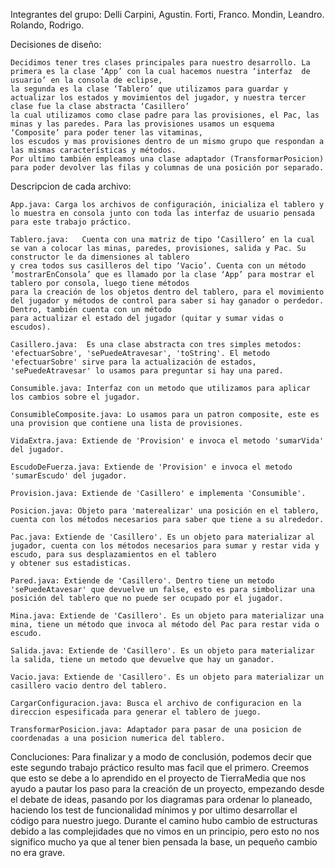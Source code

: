 ﻿Integrantes del grupo:
	Delli Carpini, Agustin.
	Forti, Franco.
	Mondin, Leandro.
	Rolando, Rodrigo.

Decisiones de diseño:
	
	Decidimos tener tres clases principales para nuestro desarrollo. La primera es la clase ‘App’ con la cual hacemos nuestra ‘interfaz  de usuario’ en la consola de eclipse, 
	la segunda es la clase ‘Tablero’ que utilizamos	para guardar y actualizar los estados y movimientos del jugador, y nuestra tercer clase fue la clase abstracta ‘Casillero’
	la cual utilizamos como clase padre para las provisiones, el Pac, las minas y las paredes. Para las provisiones usamos un esquema ‘Composite’ para poder tener las vitaminas,
	los escudos y mas provisiones dentro de un mismo grupo que respondan a las mismas características y métodos.
	Por ultimo también empleamos una clase adaptador (TransformarPosicion) para poder devolver las filas y columnas de una posición por separado.


Descripcion de cada archivo:
	
	App.java: Carga los archivos de configuración, inicializa el tablero y lo muestra en consola junto con toda las interfaz de usuario pensada para este trabajo práctico.

	Tablero.java: 	Cuenta con una matriz de tipo ‘Casillero’ en la cual se van a colocar las minas, paredes, provisiones, salida y Pac. Su constructor le da dimensiones al tablero
	y crea todos sus casilleros del tipo ‘Vacio’. Cuenta con un método ‘mostrarEnConsola’ que es llamado por la clase ‘App’ para mostrar el tablero por consola, luego tiene métodos
	para la creación de los objetos dentro del tablero, para el movimiento del jugador y métodos de control para saber si hay ganador o perdedor. Dentro, también cuenta con un método
	para actualizar el estado del jugador (quitar y sumar vidas o escudos).

	Casillero.java:  Es una clase abstracta con tres simples metodos: 'efectuarSobre', 'sePuedeAtravesar', 'toString'. El metodo 'efectuarSobre' sirve para la actualización de estados,
	'sePuedeAtravesar' lo usamos para preguntar si hay una pared.

	Consumible.java: Interfaz con un metodo que utilizamos para aplicar los cambios sobre el jugador.

	ConsumibleComposite.java: Lo usamos para un patron composite, este es una provision que contiene una lista de provisiones.

	VidaExtra.java: Extiende de 'Provision' e invoca el metodo 'sumarVida' del jugador.

	EscudoDeFuerza.java: Extiende de 'Provision' e invoca el metodo 'sumarEscudo' del jugador.

	Provision.java: Extiende de 'Casillero' e implementa 'Consumible'.

	Posicion.java: Objeto para 'materealizar' una posición en el tablero, cuenta con los métodos necesarios para saber que tiene a su alrededor.

	Pac.java: Extiende de 'Casillero'. Es un objeto para materializar al jugador, cuenta con los métodos necesarios para sumar y restar vida y escudo, para sus desplazamientos en el tablero
	y obtener sus estadisticas.

	Pared.java: Extiende de 'Casillero'. Dentro tiene un metodo 'sePuedeAtavesar' que devuelve un false, esto es para simbolizar una posición del tablero que no puede ser ocupado por el jugador.

	Mina.java: Extiende de 'Casillero'. Es un objeto para materializar una mina, tiene un método que invoca al método del Pac para restar vida o escudo.

	Salida.java: Extiende de 'Casillero'. Es un objeto para materializar la salida, tiene un metodo que devuelve que hay un ganador.

	Vacio.java: Extiende de 'Casillero'. Es un objeto para materializar un casillero vacio dentro del tablero.

	CargarConfiguracion.java: Busca el archivo de configuracion en la direccion espesificada para generar el tablero de juego.

	TransformarPosicion.java: Adaptador para pasar de una posicion de coordenadas a una posicion numerica del tablero.


Concluciones:
	Para finalizar y a modo de conclusión, podemos decir que este segundo trabajo práctico resulto mas facil que el primero. Creemos que esto se debe a lo aprendido en el proyecto de TierraMedia
	que nos ayudo a pautar los paso	para la creación de un proyecto, empezando desde el debate de ideas, pasando por los diagramas para ordenar lo planeado, haciendo los test de funcionalidad mínimos
	y por ultimo desarrollar el código para nuestro juego. Durante el camino hubo cambio de estructuras debido a las complejidades que no vimos en un principio, pero esto no nos significo mucho ya que
	al tener bien pensada la base, un pequeño cambio no era grave.